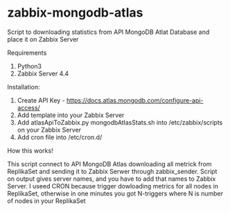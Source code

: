 # zabbix-mongodb-atlas
Script to downloading statistics from API MongoDB Atlat Database and place it on Zabbix Server

Requirements
1. Python3
2. Zabbix Server 4.4

Installation:
1. Create API Key - https://docs.atlas.mongodb.com/configure-api-access/
2. Add template into your Zabbix Server
3. Add atlasApiToZabbix.py mongodbAtlasStats.sh into /etc/zabbix/scripts on your Zabbix Server
4. Add cron file into /etc/cron.d/

How this works!

This script connect to API MongoDB Atlas downloading all metrick from ReplikaSet and sending it to Zabbix Serwer through zabbix_sender.
Script on output gives server names, and you have to add that names to Zabbix Server. 
I useed CRON because trigger dowloading metrics for all nodes in ReplikaSet, otherwise in one minutes you got N-triggers where N is number of nodes in your ReplikaSet

